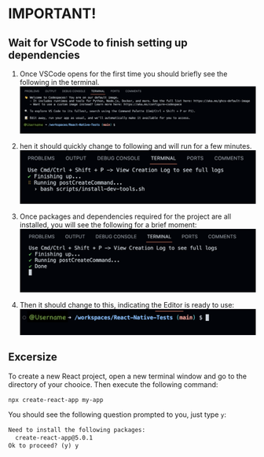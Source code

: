 # IMPORTANT!
## Wait for VSCode to finish setting up dependencies

1. Once VSCode opens for the first time you should briefly see the following in the terminal. 
![](startupImages/1st_step.png)

2. hen it should quickly change to following and will run for a few minutes.
![](startupImages/2nd_step.png)

3. Once packages and dependencies required for the project are all installed, you will see the following for a brief moment:
![](startupImages/3rd_step.png)


4. Then it should change to this, indicating the Editor is ready to use:
![](startupImages/4th_step.png)


## Excersize

To create a new React project, open a new terminal window and go to the directory of your chooice. Then execute the following command:
```shell
npx create-react-app my-app
```

You should see the following question prompted to you, just type `y`:
```shell
Need to install the following packages:
  create-react-app@5.0.1
Ok to proceed? (y) y
```